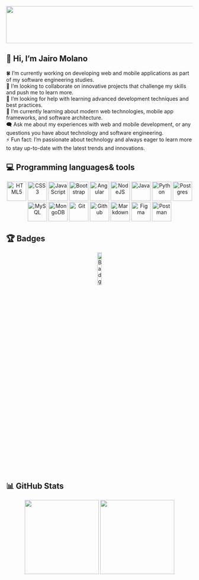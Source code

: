 <img src="https://i.pinimg.com/originals/cf/23/d5/cf23d5c33ff1ad50cf49d02721b4b5e2.gif" style="width:1000px; height: 100px;">

## 💫 Hi, I’m Jairo Molano
🍀 I’m currently working on developing web and mobile applications as part of my software engineering studies.<br>
🤝 I’m looking to collaborate on innovative projects that challenge my skills and push me to learn more.<br>
🤞 I’m looking for help with learning advanced development techniques and best practices.<br>
🌿 I’m currently learning about modern web technologies, mobile app frameworks, and software architecture. <br>
🗨️ Ask me about my experiences with web and mobile development, or any questions you have about technology and software engineering. <br>
⚡ Fun fact: I’m passionate about technology and always eager to learn more to stay up-to-date with the latest trends and innovations.

## 💻 Programming languages ​​& tools 
<div align="center">
  <img src="https://cdn-icons-png.flaticon.com/256/3291/3291670.png" alt="HTML5" style="width:52px;">
  <img src="https://i.ibb.co/Yk38bWw/Icons-css.png" alt="CSS3" style="width:52px;">
  <img src="https://cdn.iconscout.com/icon/free/png-512/free-javascript-2752148-2284965.png?f=webp&w=256" alt="JavaScript" style="width:52px;">
  <img src="https://cdn.iconscout.com/icon/free/png-512/free-oreja-226077.png?f=webp&w=256" alt="Bootstrap" style="width:52px;">
  <img src="https://cdn.iconscout.com/icon/free/png-512/free-angular-2752246-2285063.png?f=webp&w=256" alt="Angular" style="width:52px;">
  <img src="https://i.ibb.co/FYN637W/Icons-node-JS.png" alt="NodeJS" style="width:52px;">
  <img src="https://cdn-icons-png.flaticon.com/256/3291/3291669.png" alt="Java" style="width:52px;">
  <img src="https://cdn.iconscout.com/icon/free/png-512/free-piton-2752092-2284909.png?f=webp&w=256" alt="Python" style="width:52px;">
  <img src="https://i.ibb.co/ZdRpYnL/Icons-postgres.png" alt="Postgres" style="width:52px;">
  <img src="https://i.ibb.co/JRYNNs8/Icons-mysql.png" alt="MySQL" style="width:52px;">
  <img src="https://i.ibb.co/TRJ2CN0/Icons-mongodb.png" alt="MongoDB" style="width:52px;">
  <img src="https://cdn.iconscout.com/icon/free/png-512/free-git-2752184-2285001.png?f=webp&w=256" alt="Git" style="width:52px;">
  <img src="https://cdn-icons-png.flaticon.com/256/3291/3291667.png" alt="Github" style="width:52px;">
  <img src="https://cdn.iconscout.com/icon/free/png-512/free-rebaja-2752127-2284944.png?f=webp&w=256" alt="Markdown" style="width:52px;">
  <img src="https://i.ibb.co/Cvz74d2/Icons-figma.png" alt="Figma" style="width:52px;">
  <img src="https://i.ibb.co/fCZ0mzz/Icons-postman.png" alt="Postman" style="width:52px;">
</div>

## 🏆 Badges
<div align="center">
  <a href="https://www.credly.com/badges/975aa35a-d053-446c-951d-9d645e73cace/public_url">
    <img src="https://images.credly.com/images/024d0122-724d-4c5a-bd83-cfe3c4b7a073/image.png" alt="Badge" style="width:15%;">
  </a>
</div>

## 📊 GitHub Stats
<div align="center"">
  <img src="https://github-readme-stats.vercel.app/api?username=JairoMolano&theme=react&hide_border=false&include_all_commits=false&count_private=false" style="height: 200px;">
  <img src="https://github-readme-stats.vercel.app/api/top-langs/?username=JairoMolano&theme=react&hide_border=false&include_all_commits=false&count_private=false&card_width=450" style="height: 200px;">
</div>
